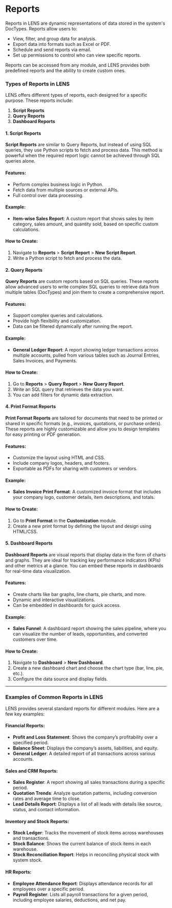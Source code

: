 # Reports

Reports in LENS are dynamic representations of data stored in the system's DocTypes. Reports allow users to:

-   View, filter, and group data for analysis.
-   Export data into formats such as Excel or PDF.
-   Schedule and send reports via email.
-   Set up permissions to control who can view specific reports.

Reports can be accessed from any module, and LENS provides both predefined reports and the ability to create custom ones.

### Types of Reports in LENS

LENS offers different types of reports, each designed for a specific purpose. These reports include:

1.  **Script Reports**
2.  **Query Reports**
3.  **Dashboard Reports**

#### 1. Script Reports

**Script Reports** are similar to Query Reports, but instead of using SQL queries, they use Python scripts to fetch and process data. This method is powerful when the required report logic cannot be achieved through SQL queries alone.

#### Features:

-   Perform complex business logic in Python.
-   Fetch data from multiple sources or external APIs.
-   Full control over data processing.

#### Example:

-   **Item-wise Sales Report**: A custom report that shows sales by item category, sales amount, and quantity sold, based on specific custom calculations.

#### How to Create:

1.  Navigate to **Reports** > **Script Report** > **New Script Report**.
2.  Write a Python script to fetch and process the data.

#### 2. Query Reports

**Query Reports** are custom reports based on SQL queries. These reports allow advanced users to write complex SQL queries to retrieve data from multiple tables (DocTypes) and join them to create a comprehensive report.

#### Features:

-   Support complex queries and calculations.
-   Provide high flexibility and customization.
-   Data can be filtered dynamically after running the report.

#### Example:

-   **General Ledger Report**: A report showing ledger transactions across multiple accounts, pulled from various tables such as Journal Entries, Sales Invoices, and Payments.

#### How to Create:

1.  Go to **Reports** > **Query Report** > **New Query Report**.
2.  Write an SQL query that retrieves the data you want.
3.  You can add filters for dynamic data extraction.

#### 4. Print Format Reports

**Print Format Reports** are tailored for documents that need to be printed or shared in specific formats (e.g., invoices, quotations, or purchase orders). These reports are highly customizable and allow you to design templates for easy printing or PDF generation.

#### Features:

-   Customize the layout using HTML and CSS.
-   Include company logos, headers, and footers.
-   Exportable as PDFs for sharing with customers or vendors.

#### Example:

-   **Sales Invoice Print Format**: A customized invoice format that includes your company logo, customer details, item descriptions, and totals.

#### How to Create:

1.  Go to **Print Format** in the **Customization** module.
2.  Create a new print format by defining the layout and design using HTML/CSS.

#### 5. Dashboard Reports

**Dashboard Reports** are visual reports that display data in the form of charts and graphs. They are ideal for tracking key performance indicators (KPIs) and other metrics at a glance. You can embed these reports in dashboards for real-time data visualization.

#### Features:

-   Create charts like bar graphs, line charts, pie charts, and more.
-   Dynamic and interactive visualizations.
-   Can be embedded in dashboards for quick access.

#### Example:

-   **Sales Funnel**: A dashboard report showing the sales pipeline, where you can visualize the number of leads, opportunities, and converted customers over time.

#### How to Create:

1.  Navigate to **Dashboard** > **New Dashboard**.
2.  Create a new dashboard chart and choose the chart type (bar, line, pie, etc.).
3.  Configure the data source and display fields.

---
### Examples of Common Reports in LENS

LENS provides several standard reports for different modules. Here are a few key examples:

#### Financial Reports:

-   **Profit and Loss Statement**: Shows the company’s profitability over a specified period.
-   **Balance Sheet**: Displays the company’s assets, liabilities, and equity.
-   **General Ledger**: A detailed report of all transactions across various accounts.

#### Sales and CRM Reports:

-   **Sales Register**: A report showing all sales transactions during a specific period.
-   **Quotation Trends**: Analyze quotation patterns, including conversion rates and average time to close.
-   **Lead Details Report**: Displays a list of all leads with details like source, status, and contact information.

#### Inventory and Stock Reports:

-   **Stock Ledger**: Tracks the movement of stock items across warehouses and transactions.
-   **Stock Balance**: Shows the current balance of stock items in each warehouse.
-   **Stock Reconciliation Report**: Helps in reconciling physical stock with system stock.

#### HR Reports:

-   **Employee Attendance Report**: Displays attendance records for all employees over a specific period.
-   **Payroll Register**: Lists all payroll transactions for a given period, including employee salaries, deductions, and net pay.
<!--stackedit_data:
eyJoaXN0b3J5IjpbNjEzNzc5MzYxLDI3NjU5Mzc3OCw1MzQ1NT
A2MDMsMTg0NTg3MjE5OCwxMDUwMjE1Njg4XX0=
-->
